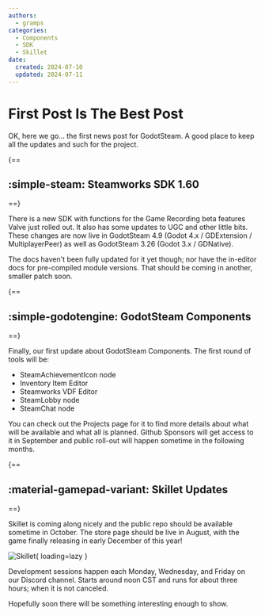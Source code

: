 ```yaml
---
authors:
  - gramps
categories:
  - Components
  - SDK
  - Skillet
date:
  created: 2024-07-10
  updated: 2024-07-11
---
```


# First Post Is The Best Post

OK, here we go... the first news post for GodotSteam.  A good place to keep all the updates and such for the project.

{==
## :simple-steam: Steamworks SDK 1.60
==}

There is a new SDK with functions for the Game Recording beta features Valve just rolled out.  It also has some updates to UGC and other little bits.  These changes are now live in GodotSteam 4.9 (Godot 4.x / GDExtension / MultiplayerPeer) as well as GodotSteam 3.26 (Godot  3.x / GDNative).

The docs haven't been fully updated for it yet though; nor have the in-editor docs for pre-compiled module versions.  That should be coming in another, smaller patch soon.

{==
## :simple-godotengine: GodotSteam Components
==}

Finally, our first update about GodotSteam Components.  The first round of tools will be:

- SteamAchievementIcon node
- Inventory Item Editor
- Steamworks VDF Editor
- SteamLobby node
- SteamChat node

You can check out the Projects page for it to find more details about what will be available and what all is planned.  Github Sponsors will get access to it in September and public roll-out will happen sometime in the following months.

{==
## :material-gamepad-variant: Skillet Updates
==}

Skillet is coming along nicely and the public repo should be available sometime in October. The store page should be live in August, with the game finally releasing in early December of this year!

![Skillet](../../assets/images/news/2024-07-10-skillet.jpg){ loading=lazy }

Development sessions happen each Monday, Wednesday, and Friday on our Discord channel. Starts around noon CST and runs for about three hours; when it is not canceled.

Hopefully soon there will be something interesting enough to show.